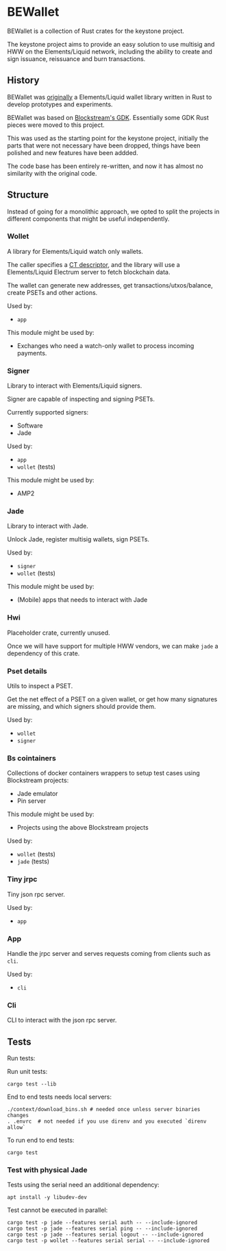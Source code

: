 # BEWallet
BEWallet is a collection of Rust crates for the keystone project.

The keystone project aims to provide an easy solution to use
multisig and HWW on the Elements/Liquid network, including the
ability to create and sign issuance, reissuance and burn
transactions.

## History
BEWallet was [originally](https://github.com/LeoComandini/BEWallet/)
a Elements/Liquid wallet library written in Rust to develop
prototypes and experiments.

BEWallet was based on [Blockstream's GDK](https://github.com/Blockstream/gdk).
Essentially some GDK Rust pieces were moved to this project.

This was used as the starting point for the keystone project,
initially the parts that were not necessary have been dropped,
things have been polished and new features have been addded.

The code base has been entirely re-written, and now it has
almost no similarity with the original code.

## Structure
Instead of going for a monolithic approach, we opted to split
the projects in different components that might be useful
independently.

### Wollet
A library for Elements/Liquid watch only wallets.

The caller specifies a [CT descriptor](https://github.com/ElementsProject/ELIPs/blob/main/elip-0150.mediawiki),
and the library will use a Elements/Liquid Electrum server to fetch
blockchain data.

The wallet can generate new addresses, get transactions/utxos/balance,
create PSETs and other actions.

Used by:
* `app`

This module might be used by:
* Exchanges who need a watch-only wallet to process incoming payments.

### Signer
Library to interact with Elements/Liquid signers.

Signer are capable of inspecting and signing PSETs.

Currently supported signers:
* Software
* Jade

Used by:
* `app`
* `wollet` (tests)

This module might be used by:
* AMP2

### Jade
Library to interact with Jade.

Unlock Jade, register multisig wallets, sign PSETs.

Used by:
* `signer`
* `wollet` (tests)

This module might be used by:
* (Mobile) apps that needs to interact with Jade

### Hwi
Placeholder crate, currently unused.

Once we will have support for multiple HWW vendors,
we can make `jade` a dependency of this crate.

### Pset details
Utils to inspect a PSET.

Get the net effect of a PSET on a given wallet,
or get how many signatures are missing,
and which signers should provide them.

Used by:
* `wollet`
* `signer`

### Bs cointainers
Collections of docker containers wrappers to setup test cases
using Blockstream projects:
* Jade emulator
* Pin server

This module might be used by:
* Projects using the above Blockstream projects

Used by:
* `wollet` (tests)
* `jade` (tests)

### Tiny jrpc
Tiny json rpc server.

Used by:
* `app`

### App
Handle the jrpc server and serves requests coming from clients
such as `cli`.

Used by:
* `cli`

### Cli
CLI to interact with the json rpc server.

## Tests

Run tests:

Run unit tests:
```
cargo test --lib
```

End to end tests needs local servers:

```
./context/download_bins.sh # needed once unless server binaries changes
. .envrc  # not needed if you use direnv and you executed `direnv allow`
```

To run end to end tests:

```
cargo test
```

### Test with physical Jade
Tests using the serial need an additional dependency:
```
apt install -y libudev-dev
```

Test cannot be executed in parallel:
```
cargo test -p jade --features serial auth -- --include-ignored
cargo test -p jade --features serial ping -- --include-ignored
cargo test -p jade --features serial logout -- --include-ignored
cargo test -p wollet --features serial serial -- --include-ignored
```
